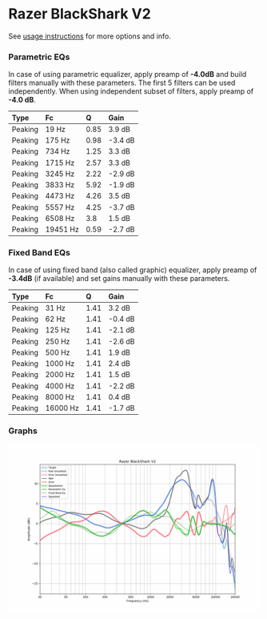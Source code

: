 # Razer BlackShark V2
See [usage instructions](https://github.com/jaakkopasanen/AutoEq#usage) for more options and info.

### Parametric EQs
In case of using parametric equalizer, apply preamp of **-4.0dB** and build filters manually
with these parameters. The first 5 filters can be used independently.
When using independent subset of filters, apply preamp of **-4.0 dB**.

| Type    | Fc       |    Q | Gain    |
|:--------|:---------|:-----|:--------|
| Peaking | 19 Hz    | 0.85 | 3.9 dB  |
| Peaking | 175 Hz   | 0.98 | -3.4 dB |
| Peaking | 734 Hz   | 1.25 | 3.3 dB  |
| Peaking | 1715 Hz  | 2.57 | 3.3 dB  |
| Peaking | 3245 Hz  | 2.22 | -2.9 dB |
| Peaking | 3833 Hz  | 5.92 | -1.9 dB |
| Peaking | 4473 Hz  | 4.26 | 3.5 dB  |
| Peaking | 5557 Hz  | 4.25 | -3.7 dB |
| Peaking | 6508 Hz  | 3.8  | 1.5 dB  |
| Peaking | 19451 Hz | 0.59 | -2.7 dB |

### Fixed Band EQs
In case of using fixed band (also called graphic) equalizer, apply preamp of **-3.4dB**
(if available) and set gains manually with these parameters.

| Type    | Fc       |    Q | Gain    |
|:--------|:---------|:-----|:--------|
| Peaking | 31 Hz    | 1.41 | 3.2 dB  |
| Peaking | 62 Hz    | 1.41 | -0.4 dB |
| Peaking | 125 Hz   | 1.41 | -2.1 dB |
| Peaking | 250 Hz   | 1.41 | -2.6 dB |
| Peaking | 500 Hz   | 1.41 | 1.9 dB  |
| Peaking | 1000 Hz  | 1.41 | 2.4 dB  |
| Peaking | 2000 Hz  | 1.41 | 1.5 dB  |
| Peaking | 4000 Hz  | 1.41 | -2.2 dB |
| Peaking | 8000 Hz  | 1.41 | 0.4 dB  |
| Peaking | 16000 Hz | 1.41 | -1.7 dB |

### Graphs
![](./Razer%20BlackShark%20V2.png)